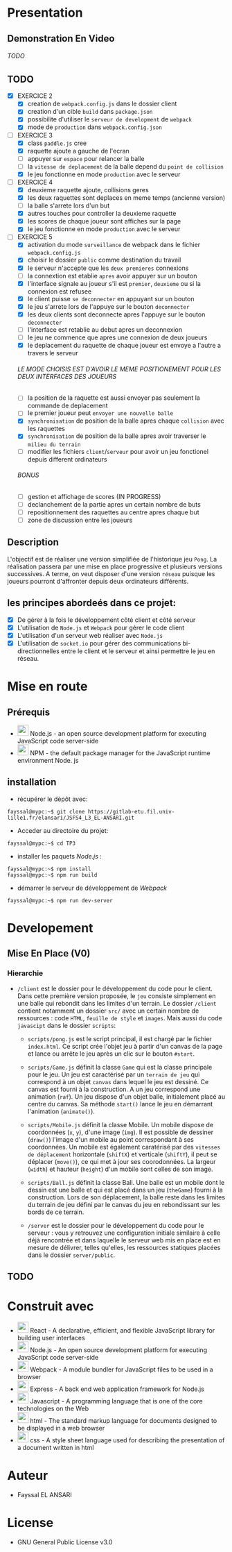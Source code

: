 # Presentation
## Demonstration En Video
###### TODO

## TODO
* [x] EXERCICE 2
    * [x] creation de `webpack.config.js` dans le dossier client
    * [x] creation d'un cible `build` dans `package.json`
    * [x] possibilite d'utiliser le `serveur de development` de `webpack`
    * [x] mode de `production` dans `webpack.config.json`
* [ ] EXERCICE 3
    * [x] class `paddle.js` cree
    * [x] raquette ajoute a gauche de l'ecran
    * [ ] appuyer sur `espace` pour relancer la balle
    * [ ] la `vitesse de deplacement` de la balle depend du `point de collision`
    * [x] le jeu fonctionne en mode `production` avec le serveur
* [ ] EXERCICE 4
    * [x] deuxieme raquette ajoute, collisions geres
    * [x] les deux raquettes sont deplaces en meme temps (ancienne version)
    * [ ] la balle s'arrete lors d'un but
    * [x] autres touches pour controller la deuxieme raquette
    * [x] les scores de chaque joueur sont affiches sur la page
    * [x] le jeu fonctionne en mode `production` avec le serveur
* [ ] EXERCICE 5 
    * [x] activation du mode `surveillance` de webpack dans le fichier `webpack.config.js`
    * [x] choisir le dossier `public` comme destination du travail
    * [x] le serveur n'accepte que les `deux premieres` connexions
    * [ ] la connextion est etablie `apres` avoir appuyer sur un bouton
    * [x] l'interface signale au joueur s'il est `premier`, `deuxieme` ou si la connexion est refusee
    * [x] le client puisse `se deconnecter` en appuyant sur un bouton
    * [x] le jeu s'arrete lors de l'appuye sur le bouton `deconnecter` 
    * [x] les deux clients sont deconnecte apres l'appuye sur le bouton `deconnecter`
    * [ ] l'interface est retablie au debut apres un deconnexion
    * [ ] le jeu ne commence que apres une connexion de deux joueurs
    * [x] le deplacement du raquette de chaque joueur est envoye a l'autre a travers le serveur
    ###### LE MODE CHOISIS EST D'AVOIR LE MEME POSITIONEMENT POUR LES DEUX INTERFACES DES JOUEURS
    * [ ] la position de la raquette est aussi envoyer pas seulement la commande de deplacement
    * [ ] le premier joueur peut `envoyer une nouvelle balle`
    * [x] `synchronisation` de position de la balle apres chaque `collision` avec les raquettes
    * [x] `synchronisation` de position de la balle apres avoir traverser le `milieu du terrain`
    * [ ] modifier les fichiers `client`/`serveur` pour avoir un jeu fonctionel depuis different ordinateurs
    ###### BONUS
    * [ ] gestion et affichage de scores (IN PROGRESS)
    * [ ] declanchement de la partie apres un certain nombre de buts
    * [ ] repositionnement des raquettes au centre apres chaque but
    * [ ] zone de discussion entre les joueurs

## Description
L'objectif est de réaliser une version simplifiée de l'historique jeu `Pong`. La réalisation passera par une mise en place progressive et plusieurs versions successives. A terme, on veut disposer d'une version `réseau` puisque les joueurs pourront d'affronter depuis deux ordinateurs différents.

## les principes abordeés dans ce projet:
* [x] De gérer à la fois le développement côté client et côté serveur
* [x] L'utilisation de `Node.js` et `Webpack` pour gérer le code client
* [x] L'utilisation d'un serveur web réaliser avec `Node.js`
* [x] L'utilisation de `socket.io` pour gérer des communications bi-directionnelles entre le client et le serveur et ainsi permettre le jeu en réseau.

# Mise en route
## Prérequis
* <img src="https://icon-library.com/images/nodejs-icon/nodejs-icon-7.jpg" width="25">  Node.js - an open source development platform for executing JavaScript code server-side
* <img src="https://seeklogo.com/images/N/npm-logo-01B8642EDD-seeklogo.com.png" width="25">  NPM - the default package manager for the JavaScript runtime environment Node. js

## installation
* récupérer le dépôt avec:
```console
fayssal@mypc:~$ git clone https://gitlab-etu.fil.univ-lille1.fr/elansari/JSFS4_L3_EL-ANSARI.git
```
* Acceder au directoire du projet:
```console
fayssal@mypc:~$ cd TP3
```
* installer les paquets *Node.js* :
 ```console
 fayssal@mypc:~$ npm install
 fayssal@mypc:~$ npm run build
```
 * démarrer le serveur de développement de *Webpack*
 ```console
 fayssal@mypc:~$ npm run dev-server
 ```

# Developement
## Mise En Place (V0)
### Hierarchie

* `/client` est le dossier pour le développement du code pour le client. Dans cette première version proposée, le `jeu` consiste simplement en une balle qui rebondit dans les limites d'un terrain.
Le dossier `/client` contient notamment un dossier `src/` avec un certain nombre de ressources : code `HTML`, `feuille de style` et `images`. Mais aussi du code `javascipt` dans le dossier `scripts`:

    *   `scripts/pong.js` est le script principal, il est chargé par le fichier `index.html`. Ce script crée l'objet jeu à partir d'un canvas de la page et lance ou arrête le jeu après un clic sur le bouton `#start`.

    *   `scripts/Game.js` définit la classe `Game` qui est la classe principale pour le jeu. Un jeu est caractérisé par un `terrain de jeu` qui correspond à un objet `canvas` dans lequel le jeu est dessiné. Ce canvas est fourni à la construction. A un jeu correspond une animation (`raf`). Un jeu dispose d'un objet balle, initialement placé au centre du canvas. Sa méthode `start()` lance le jeu en démarrant l'animation (`animate()`).

    *   `scripts/Mobile.js` définit la classe Mobile. Un mobile dispose de coordonnées (`x`, `y`), d'une image (`img`). Il est possible de dessiner (`draw()`) l'image d'un mobile au point correspondant à ses coordonnées. Un mobile est également caratérisé par des `vitesses de déplacement` horizontale (`shiftX`) et verticale (`shiftY`), il peut se déplacer (`move()`), ce qui met à jour ses coorodonnées. La largeur (`width`) et hauteur (`height`) d'un mobile sont celles de son image.

    *   `scripts/Ball.js` définit la classe Ball. Une balle est un mobile dont le dessin est une balle et qui est placé dans un jeu (`theGame`) fourni à la construction. Lors de son déplacement, la balle reste dans les limites du terrain de jeu défini par le canvas du jeu en rebondissant sur les bords de ce terrain.
    
    *   `/server` est le dossier pour le développement du code pour le serveur : vous y retrouvez une configuration initiale similaire à celle déjà rencontrée et dans laquelle le serveur web mis en place est en mesure de délivrer, telles qu'elles, les ressources statiques placées dans le dossier `server/public`.

## TODO



# Construit avec
* <img src="https://image.pngaaa.com/896/2507896-middle.png" width="25"> React - A declarative, efficient, and flexible JavaScript library for building user interfaces
* <img src="https://icon-library.com/images/nodejs-icon/nodejs-icon-7.jpg" width="25">  Node.js - An open source development platform for executing JavaScript code server-side
* <img src="https://webpack.js.org/icon-pwa-512x512.d3dae4189855b3a72ff9.png" width="25">  Webpack - A module bundler for JavaScript files to be used in a browser
* <img src="https://ih1.redbubble.net/image.438908244.6144/st,small,507x507-pad,600x600,f8f8f8.u2.jpg" width="25">  Express - A back end web application framework for Node.js
* <img src="https://icons-for-free.com/iconfiles/png/512/super+tiny+icons+javascript-1324450741921820748.png" width="25">  Javascript  - A programming language that is one of the core technologies on the Web
* <img src="https://freeiconshop.com/wp-content/uploads/edd/html-flat.png" width="25">  html  - The standard markup language for documents designed to be displayed in a web browser
* <img src="https://cdn-icons-png.flaticon.com/512/29/29088.png" width="25">  css - A style sheet language used for describing the presentation of a document written in html

# Auteur
* Fayssal EL ANSARI

# License
* GNU General Public License v3.0
